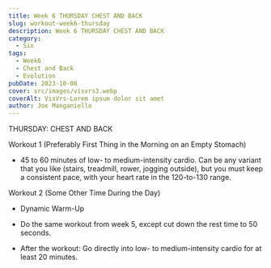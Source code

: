 ```yaml
---
title: Week 6 THURSDAY CHEST AND BACK  
slug: workout-week6-thursday
description: Week 6 THURSDAY CHEST AND BACK
category:
  - Six
tags:
  - Week6
  - Chest and Back
  - Evolution  
pubDate: 2023-10-06
cover: src/images/visvrs3.webp
coverAlt: VisVrs-Lorem ipsum dolor sit amet
author: Joe Manganiello
---
```


THURSDAY: CHEST AND BACK  

Workout 1 (Preferably First Thing in the Morning on an Empty Stomach)

- 45 to 60 minutes of low- to medium-intensity cardio. Can be any variant that you like (stairs, treadmill, rower, jogging outside), but you must keep a consistent pace, with your heart rate in the 120-to-130 range.

Workout 2 (Some Other Time During the Day)

- Dynamic Warm-Up

- Do the same workout from week 5, except cut down the rest time to 50 seconds.

- After the workout: Go directly into low- to medium-intensity cardio for at least 20 minutes.